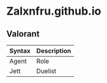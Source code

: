# Zalxnfru.github.io
## Valorant
| Syntax | Description |
| ----------- | ----------- |
| Agent | Role |
| Jett | Duelist |
